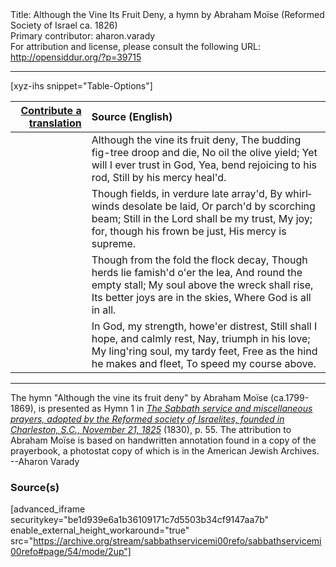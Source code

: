 <html>
<head></head>
<body>
Title: Although the Vine Its Fruit Deny, a hymn by Abraham Moïse (Reformed Society of Israel ca. 1826)<br />
Primary contributor: aharon.varady<br />
For attribution and license, please consult the following URL: <a href="http://opensiddur.org/?p=39715">http://opensiddur.org/?p=39715</a>
<p />
<hr />

[xyz-ihs snippet="Table-Options"]<table style="margin-left: auto; margin-right: auto;" class="draggable">
<thead><tr><th id="x" style="text-align: right;"><a href="/translate/" target="_blank" rel="noopener">Contribute a translation</a></th><th style="text-align: left;">Source (English)</th></tr></thead>
<tbody>
<tr><td style="vertical-align:top;">
<div class="liturgy" lang="he" style="text-align: right;">

</div></td>

<td style="vertical-align:top;">
<div class="english" lang="en" style="text-align: left;">
Although the vine its fruit deny, 
The budding fig-tree droop and die, 
No oil the olive yield; 
Yet will I ever trust in God, 
Yea, bend rejoicing to his rod, 
Still by his mercy heal'd. 
</div></td></tr>


<tr><td style="vertical-align:top;">
<div class="liturgy" lang="he" style="text-align: right;">

</div></td>

<td style="vertical-align:top;">
<div class="english" lang="en" style="text-align: left;">
Though fields, in verdure late array'd, 
By whirlwinds desolate be laid, 
Or parch'd by scorching beam; 
Still in the Lord shall be my trust, 
My joy; for, though his frown be just, 
His mercy is supreme. 
</div></td></tr>


<tr><td style="vertical-align:top;">
<div class="liturgy" lang="he" style="text-align: right;">

</div></td>

<td style="vertical-align:top;">
<div class="english" lang="en" style="text-align: left;">
Though from the fold the flock decay, 
Though herds lie famish'd o'er the lea, 
And round the empty stall; 
My soul above the wreck shall rise, 
Its better joys are in the skies, 
Where God is all in all. 
</div></td></tr>


<tr><td style="vertical-align:top;">
<div class="liturgy" lang="he" style="text-align: right;">

</div></td>

<td style="vertical-align:top;">
<div class="english" lang="en" style="text-align: left;">
In God, my strength, howe'er distrest, 
Still shall I hope, and calmly rest, 
Nay, triumph in his love; 
My ling'ring soul, my tardy feet, 
Free as the hind he makes and fleet, 
To speed my course above. 
</div></td></tr>
</tbody></table>

<hr />

The hymn "Although the vine its fruit deny" by Abraham Moïse (ca.1799-1869), is presented as Hymn 1 in <em><a href="/?p=39485">The Sabbath service and miscellaneous prayers, adopted by the Reformed society of Israelites, founded in Charleston, S.C., November 21, 1825</a></em> (1830), p. 55. The attribution to Abraham Moïse is based on handwritten annotation found in a copy of the prayerbook, a photostat copy of which is in the American Jewish Archives. --Aharon Varady

<h3>Source(s)</h3>

[advanced_iframe securitykey="be1d939e6a1b36109171c7d5503b34cf9147aa7b" enable_external_height_workaround="true" src="https://archive.org/stream/sabbathservicemi00refo/sabbathservicemi00refo#page/54/mode/2up"]

&nbsp;
</body>
</html>